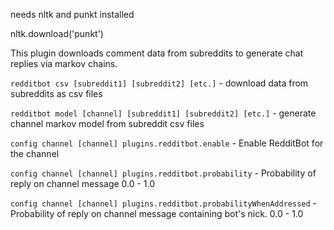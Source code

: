 needs nltk and punkt installed

nltk.download('punkt')

This plugin downloads comment data from subreddits to generate chat replies via markov chains.

```redditbot csv [subreddit1] [subreddit2] [etc.]``` - download data from subreddits as csv files

```redditbot model [channel] [subreddit1] [subreddit2] [etc.]``` - generate channel markov model from subreddit csv files

```config channel [channel] plugins.redditbot.enable``` - Enable RedditBot for the channel

```config channel [channel] plugins.redditbot.probability``` - Probability of reply on channel message 0.0 - 1.0

```config channel [channel] plugins.redditbot.probabilityWhenAddressed``` - Probability of reply on channel message containing bot's nick. 0.0 - 1.0

